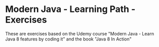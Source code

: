 # Modern Java - Learning Path - Exercises

These are exercises based on the Udemy course "Modern Java - Learn Java 8 features by coding it" and the book "Java 8 In Action"
